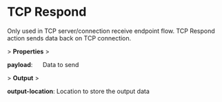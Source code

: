 # TCP Respond

Only used in TCP server/connection receive endpoint flow. TCP Respond action sends data back on TCP connection.

&gt; **Properties**
&gt; 

**payload**:      Data to send

&gt; **Output**
&gt; 

**output-location**: Location to store the output data